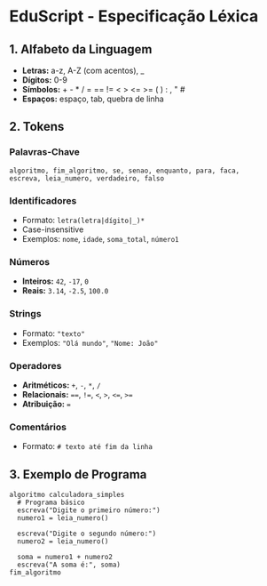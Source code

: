 # EduScript - Especificação Léxica

## 1. Alfabeto da Linguagem
- **Letras:** a-z, A-Z (com acentos), _
- **Dígitos:** 0-9
- **Símbolos:** + - * / = == != < > <= >= ( ) : , " #
- **Espaços:** espaço, tab, quebra de linha

## 2. Tokens

### Palavras-Chave
```
algoritmo, fim_algoritmo, se, senao, enquanto, para, faca, 
escreva, leia_numero, verdadeiro, falso
```

### Identificadores
- Formato: `letra(letra|dígito|_)*`
- Case-insensitive
- Exemplos: `nome`, `idade`, `soma_total`, `número1`

### Números
- **Inteiros:** `42`, `-17`, `0`
- **Reais:** `3.14`, `-2.5`, `100.0`

### Strings
- Formato: `"texto"`
- Exemplos: `"Olá mundo"`, `"Nome: João"`

### Operadores
- **Aritméticos:** `+`, `-`, `*`, `/`
- **Relacionais:** `==`, `!=`, `<`, `>`, `<=`, `>=`
- **Atribuição:** `=`

### Comentários
- Formato: `# texto até fim da linha`

## 3. Exemplo de Programa
```
algoritmo calculadora_simples
  # Programa básico
  escreva("Digite o primeiro número:")
  numero1 = leia_numero()
  
  escreva("Digite o segundo número:")  
  numero2 = leia_numero()
  
  soma = numero1 + numero2
  escreva("A soma é:", soma)
fim_algoritmo
```